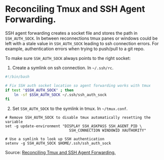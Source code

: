 # Reconciling Tmux and SSH Agent Forwarding.

SSH agent forwarding creates a socket file and stores the path in `SSH_AUTH_SOCK`. In between
reconnections tmux panes or windows could be left with a stale value in `SSH_AUTH_SOCK` leading
to ssh connection errors. For example, authentication errors when trying to push/pull to a git repo.

To make sure `SSH_AUTH_SOCK` always points to the right socket:

1. Create a symlink on ssh connection. In `~/.ssh/rc`.

```bash
#!/bin/bash

# Fix SSH auth socket location so agent forwarding works with tmux
if test "$SSH_AUTH_SOCK" ; then
    ln -sf $SSH_AUTH_SOCK ~/.ssh/ssh_auth_sock
fi
```

2. Set `SSH_AUTH_SOCK` to the symlink in tmux. In `~/tmux.conf`.

```
# Remove SSH_AUTH_SOCK to disable tmux automatically resetting the variable
set -g update-environment "DISPLAY SSH_ASKPASS SSH_AGENT_PID \
                             SSH_CONNECTION WINDOWID XAUTHORITY"

# Use a symlink to look up SSH authentication
setenv -g SSH_AUTH_SOCK $HOME/.ssh/ssh_auth_sock
```

Source: [Reconciling Tmux and SSH Agent Forwarding.](https://blog.testdouble.com/posts/2016-11-18-reconciling-tmux-and-ssh-agent-forwarding/)
